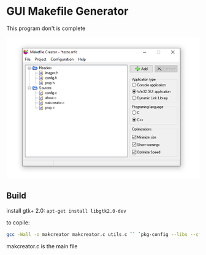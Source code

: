 # GUI Makefile Generator
This program don't is complete


![Alt text](/screenshots/main.png?raw=true "Tela principal")

## Build
install gtk+ 2.0:
`apt-get install libgtk2.0-dev`

to copile:
```sh
gcc -Wall -o makcreator makcreator.c utils.c `` `pkg-config --libs --cflags gtk+-2.0` ``
```

makcreator.c is the main file
